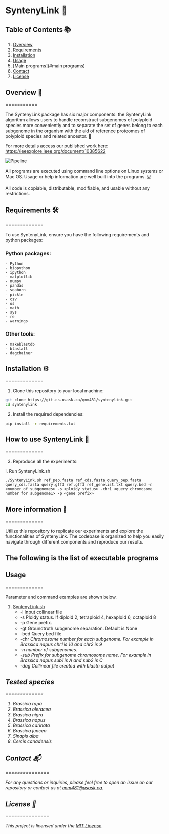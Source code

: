 SyntenyLink 🧬
=============

## Table of Contents 📚

1. [Overview](#overview)
2. [Requirements](#requirements)
3. [Installation](#installation)
4. [Usage](#usage)
5. [Main programs](#main programs)
6. [Contact](#contact)
7. [License](#license)

## Overview 📖
===========

The SyntenyLink package has six major components: the SyntenyLink
algorithm allows users to handle reconstruct subgenomes of polyploid
species more conveniently and to separate the set of genes belong to
each subgenome in the organism with the aid of reference proteomes of
polyploid species and related ancestor. 🌱

For more details access our published work here: https://ieeexplore.ieee.org/document/10385622

![Pipeline](figs/pipeline_Algo.png)

All programs are executed using command line options on Linux systems or
Mac OS. Usage or help information are well built into the programs. 💻

All code is copiable, distributable, modifiable, and usable without any
restrictions. 

## Requirements 🛠️
=============

To use SyntenyLink, ensure you have the following requirements and python packages:
### Python packages:

    - Python
    - biopython
    - ipython
    - matplotlib
    - numpy
    - pandas
    - seaborn
    - pickle
    - csv
    - os
    - math
    - sys
    - re
    - warnings

### Other tools:

    - makeblastdb
    - blastall
    - dagchainer

## Installation ⚙️
=============

1. Clone this repository to your local machine:

```bash
git clone https://git.cs.usask.ca/qnm481/syntenylink.git
cd syntenylink
```

2. Install the required dependencies:

```bash
pip install -r requirements.txt
```

## How to use SyntenyLink 🚀
=============

3. Reproduce all the experiments:

i. Run SyntenyLink.sh
```
./SyntenyLink.sh ref_pep.fasta ref_cds.fasta query_pep.fasta query_cds.fasta query.gff3 ref.gff3 ref_genelist.txt query.bed -n <number of subgenomes> -s <ploidy status> -chr1 <query chromosome number for subgenome1> -p <gene prefix> 
```

## More information 🚀
=============

Utilize this repository to replicate our experiments and explore the functionalities of SyntenyLink. The codebase is organized to help you easily navigate through different components and reproduce our results.


The following is the list of executable programs
------------------------------------------------

## Usage
=============

Parameter and command examples are shown below.

1. [SyntenyLink.sh](#syntenyLink.sh) 
    - -i Input collinear file
    - -s Ploidy status. If diploid 2, tetraploid 4, hexaploid 6, octaploid 8
    - -p Gene prefix. 
    - -gt Groundtruth subgenome separation. Default is None
    - -bed Query bed file
    - -chr<i> Chromosome number for each subgenome. For example in Brassica napus chr1 is 10 and chr2 is 9
    - -n number of subgenomes.
    - -sub<i> Prefix for subgenome chromosome name. For example in Brassica napus sub1 is A and sub2 is C
    - -dag Collinear file created with blastn output

## Tested species
=============

1. _Brassica rapa_
2. _Brassica oleracea_
3. _Brassica nigra_
4. _Brassica napus_
5. _Brassica carinata_
6. _Brassica juncea_
7. _Sinapis alba_
8. _Cercis canadensis_

## Contact 📬
===============

For any questions or inquiries, please feel free to open an issue on our repository or contact us at [qnm481@usask.ca](mailto:qnm481@usask.ca).

## License 📜
===============

This project is licensed under the [MIT License](LICENSE)

